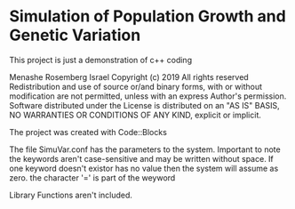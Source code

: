 # Simulation of Population Growth and Genetic Variation
This project is just a demonstration of c++ coding

Menashe Rosemberg                   Israel
Copyright (c) 2019     All rights reserved
Redistribution and use of source or/and binary forms, with or without modification are not permitted,
unless with an express Author's permission.
Software distributed under the License is distributed on an "AS IS" BASIS,
NO WARRANTIES OR CONDITIONS OF ANY KIND, explicit or implicit.


The project was created with Code::Blocks

The file SimuVar.conf has the parameters to the system.
    Important to note the keywords aren't case-sensitive and may be written without space.
    If one keyword doesn't existor has no value then the system will assume as zero.
    the character '=' is part of the weyword
    
Library Functions aren't included.

